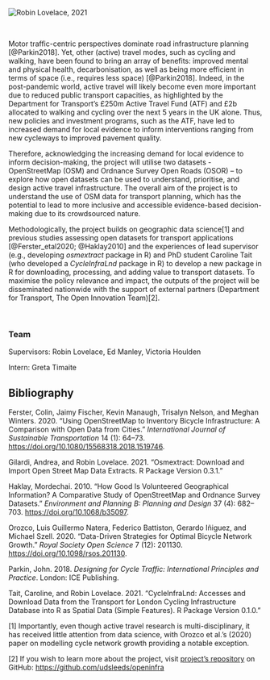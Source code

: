 ![Robin Lovelace, 2021](man/images/feature_image.png)

<br>

Motor traffic-centric perspectives dominate road infrastructure planning
\[@Parkin2018\]. Yet, other (active) travel modes, such as cycling and
walking, have been found to bring an array of benefits: improved mental
and physical health, decarbonisation, as well as being more efficient in
terms of space (i.e., requires less space) \[@Parkin2018\]. Indeed, in
the post-pandemic world, active travel will likely become even more
important due to reduced public transport capacities, as highlighted by
the Department for Transport’s £250m Active Travel Fund (ATF) and £2b
allocated to walking and cycling over the next 5 years in the UK alone.
Thus, new policies and investment programs, such as the ATF, have led to
increased demand for local evidence to inform interventions ranging from
new cycleways to improved pavement quality.

Therefore, acknowledging the increasing demand for local evidence to
inform decision-making, the project will utilise two datasets -
OpenStreetMap (OSM) and Ordnance Survey Open Roads (OSOR) – to explore
how open datasets can be used to understand, prioritise, and design
active travel infrastructure. The overall aim of the project is to
understand the use of OSM data for transport planning, which has the
potential to lead to more inclusive and accessible evidence-based
decision-making due to its crowdsourced nature.

Methodologically, the project builds on geographic data science[1] and
previous studies assessing open datasets for transport applications
\[@Ferster\_etal2020; @Haklay2010\] and the experiences of lead
supervisor (e.g., developing *osmextract* package in R) and PhD student
Caroline Tait (who developed a *CycleInfraLnd* package in R) to develop
a new package in R for downloading, processing, and adding value to
transport datasets. To maximise the policy relevance and impact, the
outputs of the project will be disseminated nationwide with the support
of external partners (Department for Transport, The Open Innovation
Team)[2].

<br>

### Team

Supervisors: Robin Lovelace, Ed Manley, Victoria Houlden

Intern: Greta Timaite

## Bibliography

Ferster, Colin, Jaimy Fischer, Kevin Manaugh, Trisalyn Nelson, and
Meghan Winters. 2020. “Using OpenStreetMap to Inventory Bicycle
Infrastructure: A Comparison with Open Data from Cities.” *International
Journal of Sustainable Transportation* 14 (1): 64–73.
<https://doi.org/10.1080/15568318.2018.1519746>.

Gilardi, Andrea, and Robin Lovelace. 2021. “Osmextract: Download and
Import Open Street Map Data Extracts. R Package Version 0.3.1.”

Haklay, Mordechai. 2010. “How Good Is Volunteered Geographical
Information? A Comparative Study of OpenStreetMap and Ordnance Survey
Datasets.” *Environment and Planning B: Planning and Design* 37 (4):
682–703. <https://doi.org/10.1068/b35097>.

Orozco, Luis Guillermo Natera, Federico Battiston, Gerardo Iñiguez, and
Michael Szell. 2020. “Data-Driven Strategies for Optimal Bicycle Network
Growth.” *Royal Society Open Science* 7 (12): 201130.
<https://doi.org/10.1098/rsos.201130>.

Parkin, John. 2018. *Designing for Cycle Traffic: International
Principles and Practice*. London: ICE Publishing.

Tait, Caroline, and Robin Lovelace. 2021. “CycleInfraLnd: Accesses and
Download Data from the Transport for London Cycling Infrastructure
Database into R as Spatial Data (Simple Features). R Package Version
0.1.0.”

[1] Importantly, even though active travel research is
multi-disciplinary, it has received little attention from data science,
with Orozco et al.’s (2020) paper on modelling cycle network growth
providing a notable exception.

[2] If you wish to learn more about the project, visit [project’s
repository](https://github.com/udsleeds/openinfra) on GitHub:
<https://github.com/udsleeds/openinfra>
